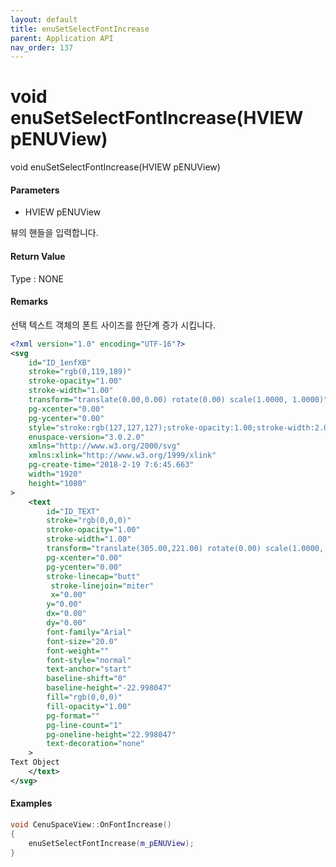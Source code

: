 ```yaml
---
layout: default
title: enuSetSelectFontIncrease
parent: Application API
nav_order: 137
---
```

# void enuSetSelectFontIncrease\(HVIEW pENUView\)

void enuSetSelectFontIncrease\(HVIEW pENUView\)

#### Parameters

* HVIEW pENUView

뷰의 핸들을 입력합니다.

#### Return Value

Type : NONE

#### Remarks

선택 텍스트 객체의 폰트 사이즈를 한단계 증가 시킵니다.

```xml
<?xml version="1.0" encoding="UTF-16"?>
<svg
    id="ID_1enfXB"
    stroke="rgb(0,119,189)"
    stroke-opacity="1.00"
    stroke-width="1.00"
    transform="translate(0.00,0.00) rotate(0.00) scale(1.0000, 1.0000)"
    pg-xcenter="0.00"
    pg-ycenter="0.00"
    style="stroke:rgb(127,127,127);stroke-opacity:1.00;stroke-width:2.00;stroke-dasharray:1,1,1;"
    enuspace-version="3.0.2.0"
    xmlns="http://www.w3.org/2000/svg"
    xmlns:xlink="http://www.w3.org/1999/xlink"
    pg-create-time="2018-2-19 7:6:45.663"
    width="1920"
    height="1080"
>
    <text
        id="ID_TEXT"
        stroke="rgb(0,0,0)"
        stroke-opacity="1.00"
        stroke-width="1.00"
        transform="translate(305.00,221.00) rotate(0.00) scale(1.0000, 1.0000)"
        pg-xcenter="0.00"
        pg-ycenter="0.00"
        stroke-linecap="butt"
         stroke-linejoin="miter"
         x="0.00"
        y="0.00"
        dx="0.00"
        dy="0.00"
        font-family="Arial"
        font-size="20.0"
        font-weight=""
        font-style="normal"
        text-anchor="start"
        baseline-shift="0"
        baseline-height="-22.998047"
        fill="rgb(0,0,0)"
        fill-opacity="1.00"
        pg-format=""
        pg-line-count="1"
        pg-oneline-height="22.998047"
        text-decoration="none"
    >
Text Object
    </text>
</svg>
```

#### Examples

```cpp
void CenuSpaceView::OnFontIncrease()
{
	enuSetSelectFontIncrease(m_pENUView);
}
```



